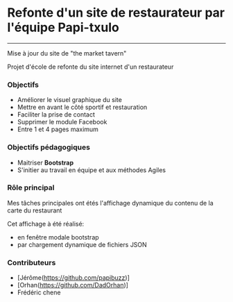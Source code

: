 # Refonte d'un site de restaurateur par l'équipe Papi-txulo
-----------------------------------------------------------
Mise à jour du site de "the market tavern"

Projet d'école de refonte du site internet d'un restaurateur

### Objectifs
* Améliorer le visuel graphique du site
* Mettre en avant le côté sportif et restauration
* Faciliter la prise de contact
* Supprimer le module Facebook
* Entre 1 et 4 pages maximum

### Objectifs pédagogiques
* Maitriser **Bootstrap**
* S'initier au travail en équipe et aux méthodes Agiles

### Rôle principal
Mes tâches principales ont étés l'affichage dynamique du contenu de la carte du restaurant

Cet affichage à été réalisé:
* en fenêtre modale bootstrap
* par chargement dynamique de fichiers JSON

### Contributeurs
* [Jérôme(https://github.com/papibuzz)]
* [Orhan(https://github.com/DadOrhan)]
* Frédéric chene
